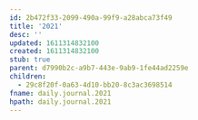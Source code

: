 ```yaml
---
id: 2b472f33-2099-490a-99f9-a28abca73f49
title: '2021'
desc: ''
updated: 1611314832100
created: 1611314832100
stub: true
parent: d7990b2c-a9b7-443e-9ab9-1fe44ad2259e
children:
  - 29c8f20f-0a63-4d10-bb20-8c3ac3698514
fname: daily.journal.2021
hpath: daily.journal.2021
---
```



